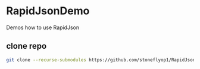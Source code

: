 # RapidJsonDemo
Demos how to use RapidJson 

## clone repo

```sh
git clone --recurse-submodules https://github.com/stoneflyop1/RapidJsonDemo
```